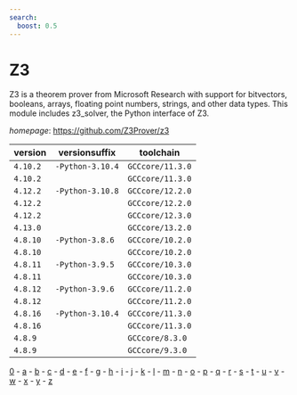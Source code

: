 ```yaml
---
search:
  boost: 0.5
---
```

# Z3

Z3 is a theorem prover from Microsoft Research with support for bitvectors, booleans, arrays, floating point numbers, strings, and other data types. This module includes z3_solver, the Python interface of Z3.

*homepage*: <https://github.com/Z3Prover/z3>

version | versionsuffix | toolchain
--------|---------------|----------
``4.10.2`` | ``-Python-3.10.4`` | ``GCCcore/11.3.0``
``4.10.2`` |  | ``GCCcore/11.3.0``
``4.12.2`` | ``-Python-3.10.8`` | ``GCCcore/12.2.0``
``4.12.2`` |  | ``GCCcore/12.2.0``
``4.12.2`` |  | ``GCCcore/12.3.0``
``4.13.0`` |  | ``GCCcore/13.2.0``
``4.8.10`` | ``-Python-3.8.6`` | ``GCCcore/10.2.0``
``4.8.10`` |  | ``GCCcore/10.2.0``
``4.8.11`` | ``-Python-3.9.5`` | ``GCCcore/10.3.0``
``4.8.11`` |  | ``GCCcore/10.3.0``
``4.8.12`` | ``-Python-3.9.6`` | ``GCCcore/11.2.0``
``4.8.12`` |  | ``GCCcore/11.2.0``
``4.8.16`` | ``-Python-3.10.4`` | ``GCCcore/11.3.0``
``4.8.16`` |  | ``GCCcore/11.3.0``
``4.8.9`` |  | ``GCCcore/8.3.0``
``4.8.9`` |  | ``GCCcore/9.3.0``

[0](../0/index.md) - [a](../a/index.md) - [b](../b/index.md) - [c](../c/index.md) - [d](../d/index.md) - [e](../e/index.md) - [f](../f/index.md) - [g](../g/index.md) - [h](../h/index.md) - [i](../i/index.md) - [j](../j/index.md) - [k](../k/index.md) - [l](../l/index.md) - [m](../m/index.md) - [n](../n/index.md) - [o](../o/index.md) - [p](../p/index.md) - [q](../q/index.md) - [r](../r/index.md) - [s](../s/index.md) - [t](../t/index.md) - [u](../u/index.md) - [v](../v/index.md) - [w](../w/index.md) - [x](../x/index.md) - [y](../y/index.md) - [z](../z/index.md)

